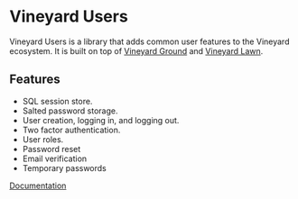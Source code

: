# Vineyard Users

Vineyard Users is a library that adds common user features to the Vineyard ecosystem.  It is built on top of [Vineyard Ground](https://github.com/vineyard-bloom/vineyard-ground) and [Vineyard Lawn](https://github.com/vineyard-bloom/vineyard-lawn).

## Features

* SQL session store.
* Salted password storage.
* User creation, logging in, and logging out.
* Two factor authentication.
* User roles.
* Password reset
* Email verification
* Temporary passwords

[Documentation](doc/index.md)

